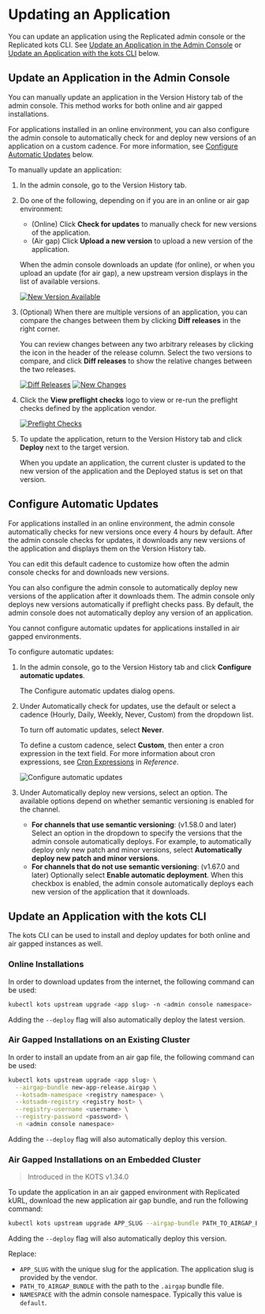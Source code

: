 # Updating an Application

You can update an application using the Replicated admin console or the Replicated kots CLI.
See [Update an Application in the Admin Console](#update-an-application-in-the-admin-console)
or [Update an Application with the kots CLI](#update-an-application-with-the-kots-cli) below.

## Update an Application in the Admin Console

You can manually update an application in the Version History tab of the admin console.
This method works for both online and air gapped installations.

For applications installed in an online environment, you can also configure the
admin console to automatically check for and deploy new versions of an application
on a custom cadence. For more information, see
[Configure Automatic Updates](#configure-automatic-updates) below.

To manually update an application:

1. In the admin console, go to the Version History tab.
1. Do one of the following, depending on if you are in an online or air gap environment:
   * (Online) Click **Check for updates** to manually check for new versions of the application.
   * (Air gap) Click **Upload a new version** to upload a new version of the application.

   When the admin console downloads an update (for online), or when you upload an update (for air gap),
   a new upstream version displays in the list of available versions.

   [![New Version Available](/images/new-version-available.png)](/images/new-version-available.png)

1. (Optional) When there are multiple versions of an application, you can compare
the changes between them by clicking **Diff releases** in the right corner.

   You can review changes between any two arbitrary releases by clicking the icon in the header
   of the release column. Select the two versions to compare, and click **Diff releases**
   to show the relative changes between the two releases.

   [![Diff Releases](/images/diff-releases.png)](/images/diff-releases.png)
   [![New Changes](/images/new-changes.png)](/images/new-changes.png)

1. Click the **View preflight checks** logo to view or re-run the preflight checks defined by
the application vendor.

   [![Preflight Checks](/images/preflight-checks.png)](/images/preflight-checks.png)

1. To update the application, return to the Version History tab
and click **Deploy** next to the target version.

   When you update an application, the current cluster is updated to the new version
   of the application and the Deployed status is set on that version.   

## Configure Automatic Updates

For applications installed in an online environment, the admin console automatically
checks for new versions once every 4 hours by default. After the admin console
checks for updates, it downloads any new versions of the application and displays
them on the Version History tab.

You can edit this default cadence to customize how often the admin console checks
for and downloads new versions.

You can also configure the admin console to automatically deploy new versions of
the application after it downloads them. The admin console only deploys new versions
automatically if preflight checks pass. By default, the admin console does not
automatically deploy any version of an application.

You cannot configure automatic updates for applications installed in air gapped
environments.

To configure automatic updates:

1. In the admin console, go to the Version History tab and click **Configure automatic updates**.

   The Configure automatic updates dialog opens.

1. Under Automatically check for updates, use the default or select a cadence (Hourly, Daily, Weekly, Never, Custom) from the dropdown list. 

   To turn off automatic updates, select **Never**. 
   
   To define a custom cadence, select **Custom**, then enter a cron expression in the text field. For more information about cron expressions, see [Cron Expressions](/reference/cron-expressions) in _Reference_.

   ![Configure automatic updates](/images/automatic-updates-config.png)

1. Under Automatically deploy new versions, select an option. The available options depend on whether semantic versioning is enabled for the channel.
   * **For channels that use semantic versioning**: (v1.58.0 and later) Select an option in the dropdown
   to specify the versions that the admin console automatically deploys. For example,
   to automatically deploy only new patch and minor versions, select
   **Automatically deploy new patch and minor versions**.
   * **For channels that do not use semantic versioning**: (v1.67.0 and later) Optionally select **Enable automatic deployment**.
   When this checkbox is enabled, the admin console automatically deploys each new version of the application that it downloads.

## Update an Application with the kots CLI

The kots CLI can be used to install and deploy updates for both online and air gapped instances as well.

### Online Installations

In order to download updates from the internet, the following command can be used:

```bash
kubectl kots upstream upgrade <app slug> -n <admin console namespace>
```

Adding the `--deploy` flag will also automatically deploy the latest version.

### Air Gapped Installations on an Existing Cluster

In order to install an update from an air gap file, the following command can be used:

```bash
kubectl kots upstream upgrade <app slug> \
  --airgap-bundle new-app-release.airgap \
  --kotsadm-namespace <registry namespace> \
  --kotsadm-registry <registry host> \
  --registry-username <username> \
  --registry-password <password> \
  -n <admin console namespace>
```

Adding the `--deploy` flag will also automatically deploy this version.

### Air Gapped Installations on an Embedded Cluster

> Introduced in the KOTS v1.34.0

To update the application in an air gapped environment with Replicated kURL, download the new application air gap bundle, and run the following command:

```bash
kubectl kots upstream upgrade APP_SLUG --airgap-bundle PATH_TO_AIRGAP_BUNDLE -n NAMESPACE
```
Adding the `--deploy` flag will also automatically deploy this version.

Replace:

* `APP_SLUG` with the unique slug for the application. The application slug is provided by the vendor.
* `PATH_TO_AIRGAP_BUNDLE` with the path to the `.airgap` bundle file.
* `NAMESPACE` with the admin console namespace. Typically this value is `default`.
